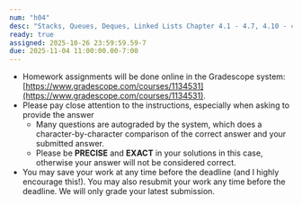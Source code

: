 ```yaml
---
num: "h04"
desc: "Stacks, Queues, Deques, Linked Lists Chapter 4.1 - 4.7, 4.10 - 4.13, 4.15 - 4.21"
ready: true
assigned: 2025-10-26 23:59:59.59-7
due: 2025-11-04 11:00:00.00-7:00
---
```


* Homework assignments will be done online in the Gradescope system: [https://www.gradescope.com/courses/1134531](https://www.gradescope.com/courses/1134531).
* Please pay close attention to the instructions, especially when asking to provide the answer
	* Many questions are autograded by the system, which does a character-by-character comparison of the correct answer and your submitted answer.
	* Please be **PRECISE** and **EXACT** in your solutions in this case, otherwise your answer will not be considered correct.
* You may save your work at any time before the deadline (and I highly encourage this!). You may also resubmit your work any time before the deadline. We will only grade your latest submission.
